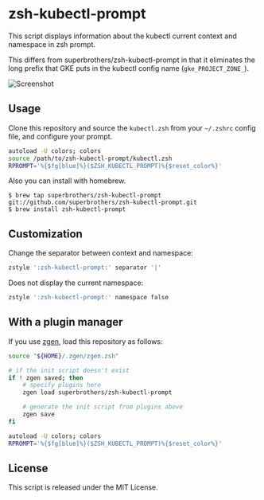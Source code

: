 # zsh-kubectl-prompt

This script displays information about the kubectl current context and namespace in zsh prompt.

This differs from superbrothers/zsh-kubectl-prompt in that it eliminates the long prefix that GKE puts in the kubectl config name (`gke_PROJECT_ZONE_`).

![Screenshot](./images/screenshot001.png)

## Usage


Clone this repository and source the `kubectl.zsh` from your `~/.zshrc` config file, and configure your prompt.
```sh
autoload -U colors; colors
source /path/to/zsh-kubectl-prompt/kubectl.zsh
RPROMPT='%{$fg[blue]%}($ZSH_KUBECTL_PROMPT)%{$reset_color%}'
```

Also you can install with homebrew.
```console
$ brew tap superbrothers/zsh-kubectl-prompt git://github.com/superbrothers/zsh-kubectl-prompt.git
$ brew install zsh-kubectl-prompt
```

## Customization

Change the separator between context and namespace:
```sh
zstyle ':zsh-kubectl-prompt:' separator '|'
```

Does not display the current namespace:
```sh
zstyle ':zsh-kubectl-prompt:' namespace false
```

## With a plugin manager

If you use [zgen](https://github.com/tarjoilija/zgen), load this repository as follows:
```sh
source "${HOME}/.zgen/zgen.zsh"

# if the init script doesn't exist
if ! zgen saved; then
    # specify plugins here
    zgen load superbrothers/zsh-kubectl-prompt

    # generate the init script from plugins above
    zgen save
fi

autoload -U colors; colors
RPROMPT='%{$fg[blue]%}($ZSH_KUBECTL_PROMPT)%{$reset_color%}'
```

## License

This script is released under the MIT License.
